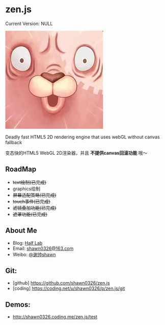 zen.js
================================================
Current Version: NULL

![image](./test/resources/hi.png)

Deadly fast HTML5 2D rendering engine that uses webGL without canvas fallback

变态快的HTML5 WebGL 2D渲染器，并且 **不提供canvas回滚功能** 哦～

RoadMap
--
* ~~text绘制(已完成)~~
* graphics绘制
* ~~屏幕适配策略(已完成)~~
* ~~touch事件(已完成)~~
* ~~滤镜叠加功能(已完成)~~
* ~~遮罩功能(已完成)~~

About Me
--
* Blog: [Half Lab](http://www.halflab.me)
* Email: shawn0326@163.com
* Weibo: [@谢帅shawn](http://weibo.com/shawn0326)

Git:
--
* [github] https://github.com/shawn0326/zen.js
* [coding] https://coding.net/u/shawn0326/p/zen.js/git

Demos:
--
* http://shawn0326.coding.me/zen.js/test
